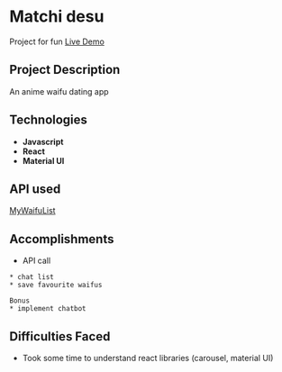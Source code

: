 # Matchi desu
Project for fun
[Live Demo](https://ngsuwen.github.io/matchi-desu)

## Project Description
An anime waifu dating app

## Technologies
* **Javascript**
* **React** 
* **Material UI** 

## API used
[MyWaifuList](https://mywaifulist.docs.stoplight.io/)

## Accomplishments
* API call
```
* chat list
* save favourite waifus

Bonus
* implement chatbot
```

## Difficulties Faced
* Took some time to understand react libraries (carousel, material UI)
